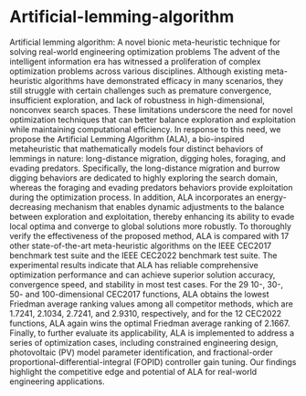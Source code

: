 # Artificial-lemming-algorithm
Artificial lemming algorithm: A novel bionic meta-heuristic technique for solving real-world engineering optimization problems 
The advent of the intelligent information era has witnessed a proliferation of complex optimization problems across various disciplines. Although existing meta-heuristic algorithms have demonstrated efficacy in many scenarios, they still struggle with certain challenges such as premature convergence, insufficient exploration, and lack of robustness in high-dimensional, nonconvex search spaces. These limitations underscore the need for novel optimization techniques that can better balance exploration and exploitation while maintaining computational efficiency. In response to this need, we propose the Artificial Lemming Algorithm (ALA), a bio-inspired metaheuristic that mathematically models four distinct behaviors of lemmings in nature: long-distance migration, digging holes, foraging, and evading predators. Specifically, the long-distance migration and burrow digging behaviors are dedicated to highly exploring the search domain, whereas the foraging and evading predators behaviors provide exploitation during the optimization process. In addition, ALA incorporates an energy-decreasing mechanism that enables dynamic adjustments to the balance between exploration and exploitation, thereby enhancing its ability to evade local optima and converge to global solutions more robustly. To thoroughly verify the effectiveness of the proposed method, ALA is compared with 17 other state-of-the-art meta-heuristic algorithms on the IEEE CEC2017 benchmark test suite and the IEEE CEC2022 benchmark test suite. The experimental results indicate that ALA has reliable comprehensive optimization performance and can achieve superior solution accuracy, convergence speed, and stability in most test cases. For the 29 10-, 30-, 50- and 100-dimensional CEC2017 functions, ALA obtains the lowest Friedman average ranking values among all competitor methods, which are 1.7241, 2.1034, 2.7241, and 2.9310, respectively, and for the 12 CEC2022 functions, ALA again wins the optimal Friedman average ranking of 2.1667. Finally, to further evaluate its applicability, ALA is implemented to address a series of optimization cases, including constrained engineering design, photovoltaic (PV) model parameter identification, and fractional-order proportional-differential-integral (FOPID) controller gain tuning. Our findings highlight the competitive edge and potential of ALA for real-world engineering applications.
